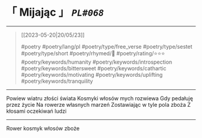 # &#12300; Mijając &#12301; *`PL#068`*

---

> [[2023-05-20|20/05/23]]
> 
> #poetry 
> #poetry/lang/pl 
> #poetry/type/free_verse #poetry/type/sestet #poetry/type/short 
> #poetry/rhymed/🔴 
> #poetry/rating/⭐⭐⭐ 
> #poetry/keywords/humanity #poetry/keywords/introspection #poetry/keywords/bittersweet #poetry/keywords/cathartic #poetry/keywords/motivating #poetry/keywords/uplifting #poetry/keywords/tranquility 

---

Powiew wiatru złości świata
Kosmyki włosów mych rozwiewa
Gdy pedałuję przez życie
Na rowerze własnych marzeń
Zostawiając w tyle pola zboża
Z kłosami oczekiwań ludzi

---

Rower kosmyk włosów zboże